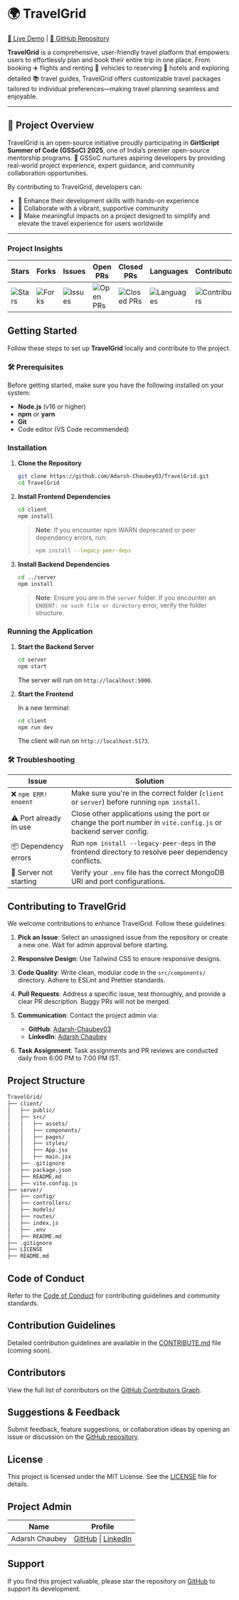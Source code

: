 # 🌍 TravelGrid

[🚀 Live Demo](https://travel-grid.vercel.app/) | [📂 GitHub Repository](https://github.com/Adarsh-Chaubey03/TravelGrid)

**TravelGrid** is a comprehensive, user-friendly travel platform that empowers users to effortlessly plan and book their entire trip in one place. From booking ✈️ flights and renting 🚗 vehicles to reserving 🏨 hotels and exploring detailed 📚 travel guides, TravelGrid offers customizable travel packages tailored to individual preferences—making travel planning seamless and enjoyable.

---

## 📖 Project Overview

TravelGrid is an open-source initiative proudly participating in **GirlScript Summer of Code (GSSoC) 2025**, one of India’s premier open-source mentorship programs. 🌟 GSSoC nurtures aspiring developers by providing real-world project experience, expert guidance, and community collaboration opportunities.

By contributing to TravelGrid, developers can:

- 🚀 Enhance their development skills with hands-on experience
- 🤝 Collaborate with a vibrant, supportive community
- 🌟 Make meaningful impacts on a project designed to simplify and elevate the travel experience for users worldwide

---

### Project Insights

| Stars | Forks | Issues | Open PRs | Closed PRs | Languages | Contributors |
|-------|-------|--------|----------|------------|-----------|--------------|
| ![Stars](https://img.shields.io/github/stars/Adarsh-Chaubey03/TravelGrid?style=flat&logo=github) | ![Forks](https://img.shields.io/github/forks/Adarsh-Chaubey03/TravelGrid?style=flat&logo=github) | ![Issues](https://img.shields.io/github/issues/Adarsh-Chaubey03/TravelGrid?style=flat&logo=github) | ![Open PRs](https://img.shields.io/github/issues-pr/Adarsh-Chaubey03/TravelGrid?style=flat&logo=github) | ![Closed PRs](https://img.shields.io/github/issues-pr-closed/Adarsh-Chaubey03/TravelGrid?style=flat&color=critical&logo=github) | ![Languages](https://img.shields.io/github/languages/count/Adarsh-Chaubey03/TravelGrid?style=flat&color=green&logo=github) | ![Contributors](https://img.shields.io/github/contributors/Adarsh-Chaubey03/TravelGrid?style=flat&color=blue&logo=github) |

## Getting Started

Follow these steps to set up **TravelGrid** locally and contribute to the project.

### 🛠️ Prerequisites

Before getting started, make sure you have the following installed on your system:

- **Node.js** (v16 or higher)
- **npm** or **yarn**
- **Git**
- Code editor (VS Code recommended)

### Installation

1. **Clone the Repository**

   ```bash
   git clone https://github.com/Adarsh-Chaubey03/TravelGrid.git
   cd TravelGrid
   ```

2. **Install Frontend Dependencies**

   ```bash
   cd client
   npm install
   ```

   > **Note**: If you encounter npm WARN deprecated or peer dependency errors, run:
   > ```bash
   > npm install --legacy-peer-deps
   > ```

3. **Install Backend Dependencies**

   ```bash
   cd ../server
   npm install
   ```

   > **Note**: Ensure you are in the `server` folder. If you encounter an `ENOENT: no such file or directory` error, verify the folder structure.

### Running the Application

1. **Start the Backend Server**

   ```bash
   cd server
   npm start
   ```

   The server will run on `http://localhost:5000`.

2. **Start the Frontend**

   In a new terminal:

   ```bash
   cd client
   npm run dev
   ```

   The client will run on `http://localhost:5173`.

### 🛠️ Troubleshooting

| Issue                         | Solution                                                                                          |
|-------------------------------|-------------------------------------------------------------------------------------------------|
| ❌ `npm ERR! enoent`           | Make sure you're in the correct folder (`client` or `server`) before running `npm install`.     |
| ⚠️ Port already in use         | Close other applications using the port or change the port number in `vite.config.js` or backend server config. |
| 📦 Dependency errors           | Run `npm install --legacy-peer-deps` in the frontend directory to resolve peer dependency conflicts. |
| 🚫 Server not starting         | Verify your `.env` file has the correct MongoDB URI and port configurations.                     |


## Contributing to TravelGrid

We welcome contributions to enhance TravelGrid. Follow these guidelines:

1. **Pick an Issue**: Select an unassigned issue from the repository or create a new one. Wait for admin approval before starting.
2. **Responsive Design**: Use Tailwind CSS to ensure responsive designs.
3. **Code Quality**: Write clean, modular code in the `src/components/` directory. Adhere to ESLint and Prettier standards.
4. **Pull Requests**: Address a specific issue, test thoroughly, and provide a clear PR description. Buggy PRs will not be merged.
5. **Communication**: Contact the project admin via:
   - **GitHub**: [Adarsh-Chaubey03](https://github.com/Adarsh-Chaubey03)
   - **LinkedIn**: [Adarsh Chaubey](https://www.linkedin.com/in/adarsh-chaubey/)

6. **Task Assignment**: Task assignments and PR reviews are conducted daily from 6:00 PM to 7:00 PM IST.

## Project Structure

```bash
TravelGrid/
├── client/
│   ├── public/
│   ├── src/
│   │   ├── assets/
│   │   ├── components/
│   │   ├── pages/
│   │   ├── styles/
│   │   ├── App.jsx
│   │   ├── main.jsx
│   ├── .gitignore
│   ├── package.json
│   ├── README.md
│   ├── vite.config.js
├── server/
│   ├── config/
│   ├── controllers/
│   ├── models/
│   ├── routes/
│   ├── index.js
│   ├── .env
│   ├── README.md
├── .gitignore
├── LICENSE
├── README.md
```

## Code of Conduct

Refer to the [Code of Conduct](https://github.com/Adarsh-Chaubey03/TravelGrid/blob/main/CODE_OF_CONDUCT.md) for contributing guidelines and community standards.

## Contribution Guidelines

Detailed contribution guidelines are available in the [CONTRIBUTE.md](https://github.com/Adarsh-Chaubey03/TravelGrid/blob/main/CONTRIBUTE.md) file (coming soon).

## Contributors

View the full list of contributors on the [GitHub Contributors Graph](https://github.com/Adarsh-Chaubey03/TravelGrid/graphs/contributors).

## Suggestions & Feedback

Submit feedback, feature suggestions, or collaboration ideas by opening an issue or discussion on the [GitHub repository](https://github.com/Adarsh-Chaubey03/TravelGrid/issues).

## License

This project is licensed under the MIT License. See the [LICENSE](https://github.com/Adarsh-Chaubey03/TravelGrid/blob/main/LICENSE) file for details.

## Project Admin

| Name | Profile |
|------|---------|
| Adarsh Chaubey | [GitHub](https://github.com/Adarsh-Chaubey03) \| [LinkedIn](https://www.linkedin.com/in/adarsh-chaubey/) |

## Support

If you find this project valuable, please star the repository on [GitHub](https://github.com/Adarsh-Chaubey03/TravelGrid) to support its development.

